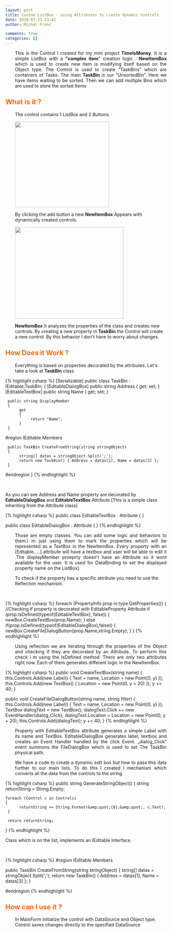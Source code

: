 ```yaml
---
layout: post
title: Custom ListBox - using Attributes to create dynamic Controls
date: 2010-07-31 23:42
author: Michal Franc

comments: true
categories: []
---
```

<p style="text-align: justify; padding-left: 30px;">This is the Control I created for my mini project <strong>TimeIsMoney</strong>. It is a simple ListBox with a <strong>"complex item</strong>" creation logic . <strong>NewItemBox </strong>which is used to create new Item is modifying itself based on the Object type. The Control is used to create “TaskBins” which are containers of Tasks. The main <strong>TaskBin </strong>is our “UnsortedBin”. Here we have items waiting to be sorted. Then we can add multiple Bins which are used to store the sorted Items</p>
<p style="text-align: justify;"></p>

<h2><span style="color: #000000;"><strong><span style="color: #ff6600;">What is it ?</span></strong></span></h2>
<span style="color: #000000;"><strong>
</strong></span>
<p style="padding-left: 30px;">The control contains 1 ListBox and 2 Buttons.</p>
<p style="padding-left: 30px;"><a href="http://lammichalfranc.files.wordpress.com/2010/07/timeismoney1.png"><img class="aligncenter size-full wp-image-487" title="TimeIsMoney1" src="http://lammichalfranc.files.wordpress.com/2010/07/timeismoney1.png" alt="" width="294" height="266" /></a></p>
<p style="padding-left: 30px;">By clicking the add button a new <strong>NewItemBox</strong> Appears with dynamically created controls.</p>
<p style="padding-left: 30px;"><a href="http://lammichalfranc.files.wordpress.com/2010/07/timeismoney2.png"><img class="aligncenter size-full wp-image-488" title="TimeIsMoney2" src="http://lammichalfranc.files.wordpress.com/2010/07/timeismoney2.png" alt="" width="339" height="285" /></a></p>
<p style="padding-left: 30px;"><strong>NewItemBox</strong> It analyzes the properties of the class and creates new controls. By creating a new property in <strong>TaskBin</strong> the Control will create a new control. By this behavior I don't have to worry about changes.</p>

<h2><span style="color: #ff6600;">How Does it Work ?</span></h2>
<p style="padding-left: 30px;">Everything is based on properties decorated by the attributes. Let's take a look at <strong>TaskBin</strong> class</p>


{% highlight csharp %}
[Serializable]
public class TaskBin : IEditable;TaskBin;
{
     [EditableDialogBox]
     public string Address { get; set; }
     [EditableTextBox]
     public string Name { get; set; }

     public string DisplayMember
     {
          get
          {
               return "Name";
          }
     }

#region IEditable<TaskBin> Members

     public TaskBin CreateFromString(string stringObject)
     {
          string[] datas = stringObject.Split(';');
          return new TaskBin() { Address = datas[1], Name = datas[3] };
     }

#endregion
}
{% endhighlight %}

&nbsp;

As you can see Address and Name property are decorated by <strong>EditableDialogBox </strong>and <strong>EditableTextBox </strong>Attribute [This is a simple class inheriting from the Attribute class]

{% highlight csharp %}
public class EditableTextBox : Attribute
{
}

public class EditableDialogBox : Attribute
{
}
{% endhighlight %}

<p style="padding-left: 30px; text-align: justify;">Those are empty classes. You can add some logic and behaviors to them.I m just using them to mark the properties which will be represented as a TextBox in the NewItemBox. Every property with an [Editable.....] attribute will have a textbox and user will be able to edit it .The displayMember proeprty doesn't have an Attribute so it wont available for the user. It is used for DataBinding to set the displayed property name on the ListBox].</p>
<p style="padding-left: 30px;">To check if the property has a specific attribute you need to use the Reflection mechanism.</p>
&nbsp;

{% highlight csharp %}
foreach (PropertyInfo prop in type.GetProperties())
{
     //Checking if property is decorated with EditableProperty Attribute
     if (prop.IsDefined(typeof(EditableTextBox), false))
     {
          newBox.CreateTextBox(prop.Name);
     }
     else if(prop.IsDefined(typeof(EditableDialogBox),false))
     {
          newBox.CreateFileDialogButton(prop.Name,string.Empty);
     }
}
{% endhighlight %}

<p style="padding-left: 30px; text-align: justify;">Using reflection we are iterating through the properties of the Object and checking if they are decorated by an Attribute. To perform this check i m using the IsDefined method. There are only two attributes right now. Each of them generates different logic in the NewItemBox.</p>


{% highlight csharp %}
public void CreateTextBox(string name)
{
    this.Controls.Add(new Label() { Text = name, Location = new Point(0, y) });
    this.Controls.Add(new TextBox() { Location = new Point(0, y + 20) });
    y += 40;
}

public void CreateFileDialogButton(string name, string filter)
{
    this.Controls.Add(new Label() { Text = name, Location = new Point(0, y) });
    TextBox dialogText = new TextBox();
    dialogText.Click += new EventHandler(dialog_Click);
    dialogText.Location = Location = new Point(0, y + 20);
    this.Controls.Add(dialogText);
    y += 40;
}
{% endhighlight %}

<p style="padding-left: 30px; text-align: justify;">Property with EditableTextBox attribute generates a simple Label with its name and TextBox. EditableDialogBox generates label, textbox and creates an Event Handler handled by the click Event. „dialog_Click” event summons the FileDialogBox which is used to set The TaskBin physical path.</p>
<p style="padding-left: 30px; text-align: justify;">We have a code to create a dynamic edit box but how to pass this data further to our main lists. To do this I created I mechanism which converts all the data from the controls to the string.</p>


{% highlight csharp %}
public string GenerateStringObject()
{
    string returnString = String.Empty;

    foreach (Control c in Controls)
    {
          returnString += String.Format(&amp;quot;{0};&amp;quot;, c.Text);
     }

     return returnString;
}
{% endhighlight %}

Class which is on the list, implements an IEditable Interface.

&nbsp;

{% highlight csharp %}
#region IEditable<TaskBin> Members

public TaskBin CreateFromString(string stringObject)
{
    string[] datas = stringObject.Split(';');
    return new TaskBin() { Address = datas[1], Name = datas[3] };
}

#endregion
{% endhighlight %}

<h2><span style="color: #ff6600;">How can I use it ?</span></h2>
<p style="padding-left: 30px;"><span style="color: #ff6600;">
</span></p>
<p style="padding-left: 30px;">In MainForm initialize the control with DataSource and Object type. Control saves changes directly to the specified DataSource</p>
